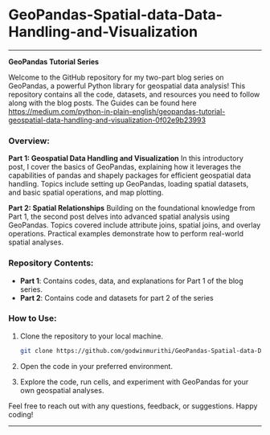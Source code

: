 # GeoPandas-Spatial-data-Data-Handling-and-Visualization

---

**GeoPandas Tutorial Series**

Welcome to the GitHub repository for my two-part blog series on GeoPandas, a powerful Python library for geospatial data analysis! This repository contains all the code, datasets, and resources you need to follow along with the blog posts. The Guides can be found here https://medium.com/python-in-plain-english/geopandas-tutorial-geospatial-data-handling-and-visualization-0f02e9b23993

### Overview:

**Part 1: Geospatial Data Handling and Visualization**
In this introductory post, I cover the basics of GeoPandas, explaining how it leverages the capabilities of pandas and shapely packages for efficient geospatial data handling. Topics include setting up GeoPandas, loading spatial datasets, and basic spatial operations, and map plotting.

**Part 2: Spatial Relationships**
Building on the foundational knowledge from Part 1, the second post delves into advanced spatial analysis using GeoPandas. Topics covered include attribute joins, spatial joins, and overlay operations. Practical examples demonstrate how to perform real-world spatial analyses.

### Repository Contents:

- **Part 1**: Contains codes, data, and explanations for Part 1 of the blog series.
- **Part 2**: Contains code and datasets for part 2 of the series

### How to Use:

1. Clone the repository to your local machine.
   ```bash
   git clone https://github.com/godwinmurithi/GeoPandas-Spatial-data-Data-Handling-and-Visualization.git
   ```

2. Open the code in your preferred environment.

3. Explore the code, run cells, and experiment with GeoPandas for your own geospatial analyses.

Feel free to reach out with any questions, feedback, or suggestions. Happy coding!

---

